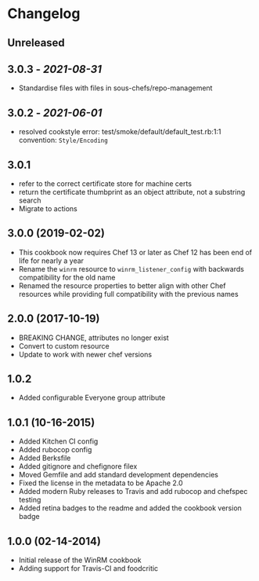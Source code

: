# Changelog

## Unreleased

## 3.0.3 - *2021-08-31*

- Standardise files with files in sous-chefs/repo-management

## 3.0.2 - *2021-06-01*

- resolved cookstyle error: test/smoke/default/default_test.rb:1:1 convention: `Style/Encoding`

## 3.0.1

- refer to the correct certificate store for machine certs
- return the certificate thumbprint as an object attribute, not a substring search
- Migrate to actions

## 3.0.0 (2019-02-02)

- This cookbook now requires Chef 13 or later as Chef 12 has been end of life for nearly a year
- Rename the `winrm` resource to `winrm_listener_config` with backwards compatibility for the old name
- Renamed the resource properties to better align with other Chef resources while providing full compatibility with the previous names

## 2.0.0 (2017-10-19)

- BREAKING CHANGE, attributes no longer exist
- Convert to custom resource
- Update to work with newer chef versions

## 1.0.2

- Added configurable Everyone group attribute

## 1.0.1 (10-16-2015)

- Added Kitchen CI config
- Added rubocop config
- Added Berksfile
- Added gitignore and chefignore filex
- Moved Gemfile and add standard development dependencies
- Fixed the license in the metadata to be Apache 2.0
- Added modern Ruby releases to Travis and add rubocop and chefspec testing
- Added retina badges to the readme and added the cookbook version badge

## 1.0.0 (02-14-2014)

- Initial release of the WinRM cookbook
- Adding support for Travis-CI and foodcritic
